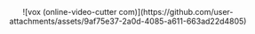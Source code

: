 <div align="center">
![vox (online-video-cutter com)](https://github.com/user-attachments/assets/9af75e37-2a0d-4085-a611-663ad22d4805)
</div>
